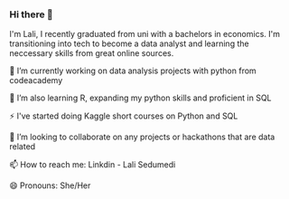 ### Hi there 👋
I'm Lali, I recently graduated from uni with a bachelors in economics. I'm transitioning into tech to become a data analyst and learning the neccessary skills from great online sources. 

🔭 I’m currently working on data analysis projects with python from codeacademy

🌱 I’m also learning R, expanding my python skills and proficient in SQL

⚡ I've started doing Kaggle short courses on Python and SQL

👯 I’m looking to collaborate on any projects or hackathons that are data related

📫 How to reach me: Linkdin - Lali Sedumedi

😄 Pronouns: She/Her
<!--
**Lali-Sed/Lali-Sed** is a ✨ _special_ ✨ repository because its `README.md` (this file) appears on your GitHub profile.

Here are some ideas to get you started:

- 🔭 I’m currently working on ...
- 🌱 I’m currently learning ...
- 👯 I’m looking to collaborate on ...
- 🤔 I’m looking for help with ...
- 💬 Ask me about ...
- 📫 How to reach me: ...
- 😄 Pronouns: ...
- ⚡ Fun fact: ...
-->
